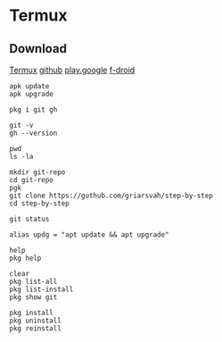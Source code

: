 # Termux

## Download

[Termux](https://termux.dev/)
[github](https://github.com/termux/termux-app)
[play.google](https://play.google.com/store/apps/details?id=com.termux)
[f-droid](https://f-droid.org/packages/com.termux/)


```
apk update
apk upgrade

pkg i git gh

git -v
gh --version

pwd
ls -la

mkdir git-repo
cd git-repo
pgk
git clone https://guthub.com/griarsvah/step-by-step
cd step-by-step

git status
```

```
alias updg = "apt update && apt upgrade"

help
pkg help

clear
pkg list-all
pkg list-install
pkg show git
```

```
pkg install
pkg uninstall
pkg reinstall
```
